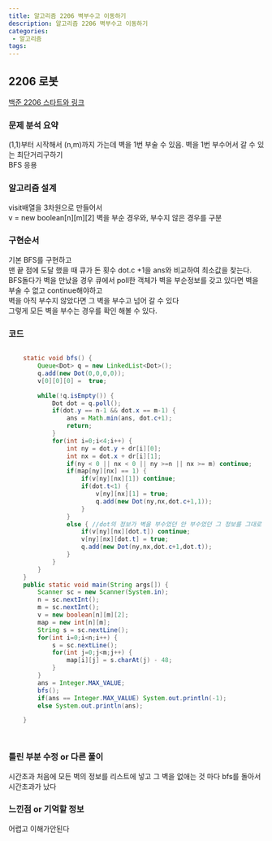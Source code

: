 ```yaml
---
title: 알고리즘 2206 벽부수고 이동하기
description: 알고리즘 2206 벽부수고 이동하기 
categories:
 - 알고리즘  
tags:
---
```

## 2206 로봇   
[백준 2206 스타트와 링크](https://www.acmicpc.net/problem/2206)  

### 문제 분석 요약  
(1,1)부터 시작해서 (n,m)까지 가는데
벽을 1번 부술 수 있음.
벽을 1번 부수어서 갈 수 있는 최단거리구하기  
BFS 응용

### 알고리즘 설계  
visit배열을 3차원으로 만들어서  
v = new boolean[n][m][2]
벽을 부순 경우와, 부수지 않은 경우를 구분  




### 구현순서  
기본 BFS를 구현하고  
맨 끝 점에 도달 했을 때 큐가 돈 횟수 dot.c +1을 ans와 비교하여 최소값을 찾는다.  
BFS돌다가 벽을 만났을 경우
큐에서 poll한 객체가 벽을 부순정보를 갖고 있다면 벽을 부술 수 없고 continue해야하고  
벽을 아직 부수지 않았다면 그 벽을 부수고 넘어 갈 수 있다  
그렇게 모든 벽을 부수는 경우를 확인 해볼 수 있다.  



### 코드  
```java  

	static void bfs() {
		Queue<Dot> q = new LinkedList<Dot>();
		q.add(new Dot(0,0,0,0));
		v[0][0][0] =  true;

		while(!q.isEmpty()) {
			Dot dot = q.poll();
			if(dot.y == n-1 && dot.x == m-1) {
				ans = Math.min(ans, dot.c+1);
				return;
			}
			for(int i=0;i<4;i++) {
				int ny = dot.y + dr[i][0];
				int nx = dot.x + dr[i][1];
				if(ny < 0 || nx < 0 || ny >=n || nx >= m) continue;
				if(map[ny][nx] == 1) {
					if(v[ny][nx][1]) continue;
					if(dot.t<1) {
						v[ny][nx][1] = true;
						q.add(new Dot(ny,nx,dot.c+1,1));
					}
				}
				else { //dot의 정보가 벽을 부수었던 안 부수었던 그 정보를 그대로 가져감
					if(v[ny][nx][dot.t]) continue;
					v[ny][nx][dot.t] = true;
					q.add(new Dot(ny,nx,dot.c+1,dot.t));
				}
			}
		}
	}
	public static void main(String args[]) {
		Scanner sc = new Scanner(System.in);
		n = sc.nextInt();
		m = sc.nextInt();
		v = new boolean[n][m][2];
		map = new int[n][m];
		String s = sc.nextLine();
		for(int i=0;i<n;i++) {
			s = sc.nextLine();
			for(int j=0;j<m;j++) {
				map[i][j] = s.charAt(j) - 48;
			}
		}
		ans = Integer.MAX_VALUE;
		bfs();
		if(ans == Integer.MAX_VALUE) System.out.println(-1);
		else System.out.println(ans);

	}




```



### 틀린 부분 수정 or 다른 풀이  
시간초과
처음에 모든 벽의 정보를 리스트에 넣고
그 벽을 없애는 것 마다 bfs를 돌아서 시간초과가 났다  


### 느낀점 or 기억할 정보  
어렵고 이해가안된다
